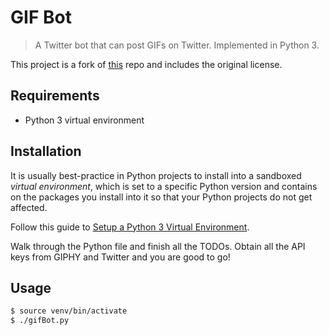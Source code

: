# GIF Bot
> A Twitter bot that can post GIFs on Twitter. Implemented in Python 3.

This project is a fork of [this](https://github.com/tahmidefaz/gif-bot) repo and includes the original license.


## Requirements

- Python 3 virtual environment


## Installation

It is usually best-practice in Python projects to install into a sandboxed _virtual environment_, which is set to a specific Python version and contains on the packages you install into it so that your Python projects do not get affected.

Follow this guide to [Setup a Python 3 Virtual Environment](https://gist.github.com/MichaelCurrin/3a4d14ba1763b4d6a1884f56a01412b7). 
 
Walk through the Python file and finish all the TODOs. Obtain all the API keys from GIPHY and Twitter and you are good to go!


## Usage


```bash
$ source venv/bin/activate
$ ./gifBot.py
```
